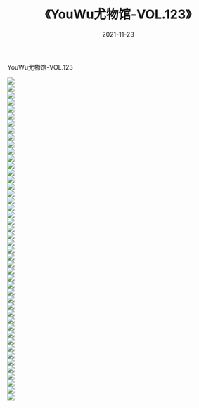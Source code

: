 ﻿---
layout: post
title:  《YouWu尤物馆-VOL.123》
date:   2021-11-23
img: http://img.660000.xyz/Sharelink/网络美图/2021/YouWu尤物馆-VOL.123/000.jpg
categories: [美女, 清纯, 唯美]
---

YouWu尤物馆-VOL.123

  ![](http://img.660000.xyz/Sharelink/网络美图/2021/YouWu尤物馆-VOL.123/001.jpg) <br> ![](http://img.660000.xyz/Sharelink/网络美图/2021/YouWu尤物馆-VOL.123/002.jpg) <br> ![](http://img.660000.xyz/Sharelink/网络美图/2021/YouWu尤物馆-VOL.123/003.jpg) <br> ![](http://img.660000.xyz/Sharelink/网络美图/2021/YouWu尤物馆-VOL.123/004.jpg) <br> ![](http://img.660000.xyz/Sharelink/网络美图/2021/YouWu尤物馆-VOL.123/005.jpg) <br> ![](http://img.660000.xyz/Sharelink/网络美图/2021/YouWu尤物馆-VOL.123/006.jpg) <br> ![](http://img.660000.xyz/Sharelink/网络美图/2021/YouWu尤物馆-VOL.123/007.jpg) <br> ![](http://img.660000.xyz/Sharelink/网络美图/2021/YouWu尤物馆-VOL.123/008.jpg) <br> ![](http://img.660000.xyz/Sharelink/网络美图/2021/YouWu尤物馆-VOL.123/009.jpg) <br> ![](http://img.660000.xyz/Sharelink/网络美图/2021/YouWu尤物馆-VOL.123/010.jpg) <br> ![](http://img.660000.xyz/Sharelink/网络美图/2021/YouWu尤物馆-VOL.123/011.jpg) <br> ![](http://img.660000.xyz/Sharelink/网络美图/2021/YouWu尤物馆-VOL.123/012.jpg) <br> ![](http://img.660000.xyz/Sharelink/网络美图/2021/YouWu尤物馆-VOL.123/013.jpg) <br> ![](http://img.660000.xyz/Sharelink/网络美图/2021/YouWu尤物馆-VOL.123/014.jpg) <br> ![](http://img.660000.xyz/Sharelink/网络美图/2021/YouWu尤物馆-VOL.123/015.jpg) <br> ![](http://img.660000.xyz/Sharelink/网络美图/2021/YouWu尤物馆-VOL.123/016.jpg) <br> ![](http://img.660000.xyz/Sharelink/网络美图/2021/YouWu尤物馆-VOL.123/017.jpg) <br> ![](http://img.660000.xyz/Sharelink/网络美图/2021/YouWu尤物馆-VOL.123/018.jpg) <br> ![](http://img.660000.xyz/Sharelink/网络美图/2021/YouWu尤物馆-VOL.123/019.jpg) <br> ![](http://img.660000.xyz/Sharelink/网络美图/2021/YouWu尤物馆-VOL.123/020.jpg) <br> ![](http://img.660000.xyz/Sharelink/网络美图/2021/YouWu尤物馆-VOL.123/021.jpg) <br> ![](http://img.660000.xyz/Sharelink/网络美图/2021/YouWu尤物馆-VOL.123/022.jpg) <br> ![](http://img.660000.xyz/Sharelink/网络美图/2021/YouWu尤物馆-VOL.123/023.jpg) <br> ![](http://img.660000.xyz/Sharelink/网络美图/2021/YouWu尤物馆-VOL.123/024.jpg) <br> ![](http://img.660000.xyz/Sharelink/网络美图/2021/YouWu尤物馆-VOL.123/025.jpg) <br> ![](http://img.660000.xyz/Sharelink/网络美图/2021/YouWu尤物馆-VOL.123/026.jpg) <br> ![](http://img.660000.xyz/Sharelink/网络美图/2021/YouWu尤物馆-VOL.123/027.jpg) <br> ![](http://img.660000.xyz/Sharelink/网络美图/2021/YouWu尤物馆-VOL.123/028.jpg) <br> ![](http://img.660000.xyz/Sharelink/网络美图/2021/YouWu尤物馆-VOL.123/029.jpg) <br> ![](http://img.660000.xyz/Sharelink/网络美图/2021/YouWu尤物馆-VOL.123/030.jpg) <br> ![](http://img.660000.xyz/Sharelink/网络美图/2021/YouWu尤物馆-VOL.123/031.jpg) <br> ![](http://img.660000.xyz/Sharelink/网络美图/2021/YouWu尤物馆-VOL.123/032.jpg) <br> ![](http://img.660000.xyz/Sharelink/网络美图/2021/YouWu尤物馆-VOL.123/033.jpg) <br> ![](http://img.660000.xyz/Sharelink/网络美图/2021/YouWu尤物馆-VOL.123/034.jpg) <br> ![](http://img.660000.xyz/Sharelink/网络美图/2021/YouWu尤物馆-VOL.123/035.jpg) <br> ![](http://img.660000.xyz/Sharelink/网络美图/2021/YouWu尤物馆-VOL.123/036.jpg) <br> ![](http://img.660000.xyz/Sharelink/网络美图/2021/YouWu尤物馆-VOL.123/037.jpg) <br> ![](http://img.660000.xyz/Sharelink/网络美图/2021/YouWu尤物馆-VOL.123/038.jpg) <br> ![](http://img.660000.xyz/Sharelink/网络美图/2021/YouWu尤物馆-VOL.123/039.jpg) <br> ![](http://img.660000.xyz/Sharelink/网络美图/2021/YouWu尤物馆-VOL.123/040.jpg) <br> ![](http://img.660000.xyz/Sharelink/网络美图/2021/YouWu尤物馆-VOL.123/041.jpg) <br> ![](http://img.660000.xyz/Sharelink/网络美图/2021/YouWu尤物馆-VOL.123/042.jpg) <br> ![](http://img.660000.xyz/Sharelink/网络美图/2021/YouWu尤物馆-VOL.123/043.jpg) <br> ![](http://img.660000.xyz/Sharelink/网络美图/2021/YouWu尤物馆-VOL.123/044.jpg) <br> ![](http://img.660000.xyz/Sharelink/网络美图/2021/YouWu尤物馆-VOL.123/045.jpg) <br> ![](http://img.660000.xyz/Sharelink/网络美图/2021/YouWu尤物馆-VOL.123/046.jpg) <br>